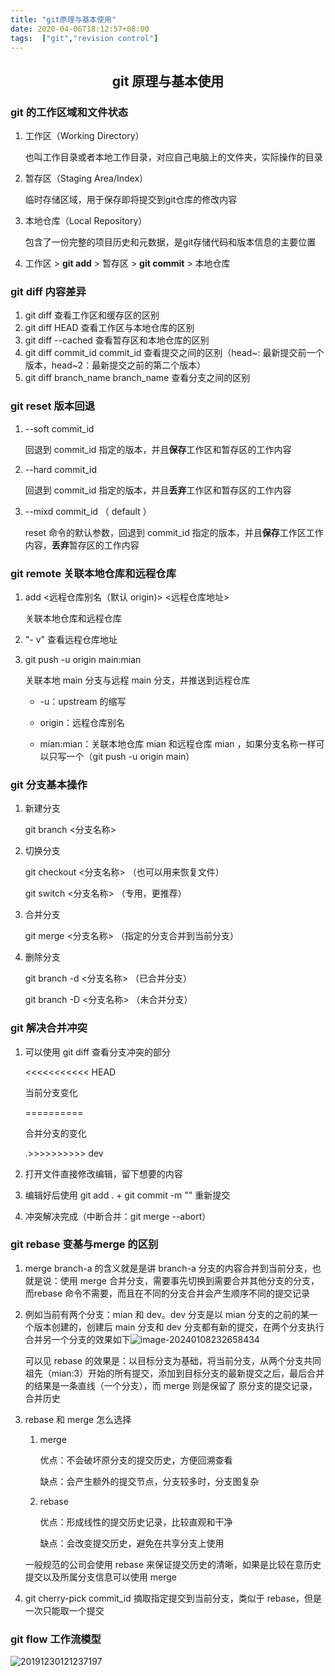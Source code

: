 ```yaml
---
title: "git原理与基本使用"
date: 2020-04-06T18:12:57+08:00
tags:  ["git","revision control"]
---
```


## <center>git  原理与基本使用</center>

### git 的工作区域和文件状态

1. 工作区（Working Directory）

   也叫工作目录或者本地工作目录，对应自己电脑上的文件夹，实际操作的目录 

2. 暂存区（Staging Area/Index）

   临时存储区域，用于保存即将提交到git仓库的修改内容

3. 本地仓库（Local Repository）

   包含了一份完整的项目历史和元数据，是git存储代码和版本信息的主要位置

4. 工作区   >   **git add**   >   暂存区   >   **git commit**  >  本地仓库



### git diff 内容差异

1. git diff 查看工作区和缓存区的区别
2. git diff HEAD 查看工作区与本地仓库的区别
3. git diff --cached 查看暂存区和本地仓库的区别
4. git diff  commit_id  commit_id 查看提交之间的区别（head~: 最新提交前一个版本，head~2：最新提交之前的第二个版本）
5. git diff  branch_name  branch_name  查看分支之间的区别



### git reset 版本回退

1. --soft  commit_id

   回退到 commit_id 指定的版本，并且**保存**工作区和暂存区的工作内容

2. --hard  commit_id

   回退到 commit_id 指定的版本，并且**丢弃**工作区和暂存区的工作内容

3. --mixd  commit_id （ default ）

   reset 命令的默认参数，回退到 commit_id 指定的版本，并且**保存**工作区工作内容，**丢弃**暂存区的工作内容 



### git remote 关联本地仓库和远程仓库

1. add <远程仓库别名（默认 origin)>  <远程仓库地址>

   关联本地仓库和远程仓库

2. "- v" 查看远程仓库地址

3. git push -u origin main:mian

   关联本地 main 分支与远程 main 分支，并推送到远程仓库

   + -u：upstream 的缩写

   + origin：远程仓库别名

   + mian:mian：关联本地仓库 mian 和远程仓库 mian ，如果分支名称一样可以只写一个（git push -u origin main）



### git 分支基本操作

1. 新建分支

   git branch <分支名称>

2. 切换分支

   git checkout <分支名称>  （也可以用来恢复文件）

   git switch <分支名称> （专用，更推荐）

3. 合并分支

   git merge <分支名称>  （指定的分支合并到当前分支）

4. 删除分支

   git branch -d <分支名称>  （已合并分支）

   git branch -D <分支名称>  （未合并分支）



### git 解决合并冲突

1. 可以使用 git diff 查看分支冲突的部分

   <<<<<<<<<<< HEAD

   当前分支变化

   ==========

   合并分支的变化

   .>>>>>>>>>> dev

2. 打开文件直接修改编辑，留下想要的内容

3. 编辑好后使用 git add . + git commit -m "" 重新提交

4. 冲突解决完成（中断合并：git merge --abort）



### git rebase 变基与merge 的区别

1. merge branch-a 的含义就是是讲 branch-a 分支的内容合并到当前分支，也就是说：使用 merge 合并分支，需要事先切换到需要合并其他分支的分支，而rebase 命令不需要，而且在不同的分支合并会产生顺序不同的提交记录

2. 例如当前有两个分支：mian 和 dev。dev 分支是以   mian 分支的之前的某一个版本创建的，创建后 main  分支和 dev 分支都有新的提交，在两个分支执行合并另一个分支的效果如下![image-20240108232658434](https://cloud.compassak.top/s/8e5JKBJtbLd5E65/preview)

   可以见 rebase 的效果是：以目标分支为基础，将当前分支，从两个分支共同祖先（mian:3）开始的所有提交，添加到目标分支的最新提交之后，最后合并的结果是一条直线（一个分支），而 merge 则是保留了 原分支的提交记录，合并历史

3. rebase 和 merge 怎么选择

   1. merge

      优点：不会破坏原分支的提交历史，方便回溯查看

      缺点：会产生额外的提交节点，分支较多时，分支图复杂

   2. rebase

      优点：形成线性的提交历史记录，比较直观和干净

      缺点：会改变提交历史，避免在共享分支上使用

   一般规范的公司会使用 rebase 来保证提交历史的清晰，如果是比较在意历史提交以及所属分支信息可以使用 merge

4. git cherry-pick commit_id 摘取指定提交到当前分支，类似于 rebase，但是一次只能取一个提交



### git flow 工作流模型

![20191230121237197](https://cloud.compassak.top/s/AybCJZ5DKRMb4DM/preview)